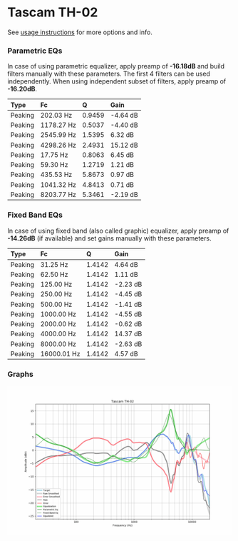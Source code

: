 # Tascam TH-02
See [usage instructions](https://github.com/jaakkopasanen/AutoEq#usage) for more options and info.

### Parametric EQs
In case of using parametric equalizer, apply preamp of **-16.18dB** and build filters manually
with these parameters. The first 4 filters can be used independently.
When using independent subset of filters, apply preamp of **-16.20dB**.

| Type    | Fc         |      Q | Gain     |
|:--------|:-----------|:-------|:---------|
| Peaking | 202.03 Hz  | 0.9459 | -4.64 dB |
| Peaking | 1178.27 Hz | 0.5037 | -4.40 dB |
| Peaking | 2545.99 Hz | 1.5395 | 6.32 dB  |
| Peaking | 4298.26 Hz | 2.4931 | 15.12 dB |
| Peaking | 17.75 Hz   | 0.8063 | 6.45 dB  |
| Peaking | 59.30 Hz   | 1.2719 | 1.21 dB  |
| Peaking | 435.53 Hz  | 5.8673 | 0.97 dB  |
| Peaking | 1041.32 Hz | 4.8413 | 0.71 dB  |
| Peaking | 8203.77 Hz | 5.3461 | -2.19 dB |

### Fixed Band EQs
In case of using fixed band (also called graphic) equalizer, apply preamp of **-14.26dB**
(if available) and set gains manually with these parameters.

| Type    | Fc          |      Q | Gain     |
|:--------|:------------|:-------|:---------|
| Peaking | 31.25 Hz    | 1.4142 | 4.64 dB  |
| Peaking | 62.50 Hz    | 1.4142 | 1.11 dB  |
| Peaking | 125.00 Hz   | 1.4142 | -2.23 dB |
| Peaking | 250.00 Hz   | 1.4142 | -4.45 dB |
| Peaking | 500.00 Hz   | 1.4142 | -1.41 dB |
| Peaking | 1000.00 Hz  | 1.4142 | -4.55 dB |
| Peaking | 2000.00 Hz  | 1.4142 | -0.62 dB |
| Peaking | 4000.00 Hz  | 1.4142 | 14.37 dB |
| Peaking | 8000.00 Hz  | 1.4142 | -2.63 dB |
| Peaking | 16000.01 Hz | 1.4142 | 4.57 dB  |

### Graphs
![](./Tascam%20TH-02.png)